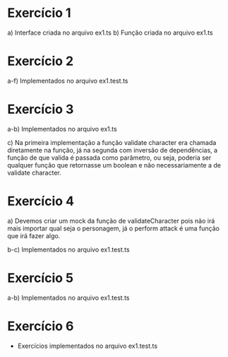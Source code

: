 # Exercício 1

a) Interface criada no arquivo ex1.ts
b) Função criada no arquivo ex1.ts

# Exercício 2

a-f) Implementados no arquivo ex1.test.ts

# Exercício 3

a-b) Implementados no arquivo ex1.ts

c) Na primeira implementação a função validate character era chamada diretamente na função, já na segunda com inversão de dependências, a função de que valida é passada como parâmetro, ou seja, poderia ser qualquer função que retornasse um boolean e não necessariamente a de validate character.

# Exercício 4

a) Devemos criar um mock da função de validateCharacter pois não irá mais importar qual seja o personagem, já o perform attack é uma função que irá fazer algo.

b-c) Implementados no arquivo ex1.test.ts

# Exercício 5

a-b) Implementados no arquivo ex1.test.ts

# Exercício 6 

- Exercícios implementados no arquivo ex1.test.ts
